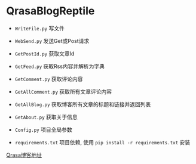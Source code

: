 # QrasaBlogReptile

- `WriteFile.py` 写文件
- `WebSend.py` 发送Get或Post请求
- `GetPostId.py` 获取文章Id
- `GetFeed.py` 获取Rss内容并解析为字典
- `GetComment.py` 获取评论内容
- `GetAllComment.py` 获取所有文章评论内容
- `GetAllBlog.py` 获取博客所有文章的标题和链接并返回列表
- `GetAbout.py` 获取关于信息
- `Config.py` 项目全局参数

- `requirements.txt` 项目依赖, 使用 `pip install -r requirements.txt` 安装

[Qrasa博客地址](https://blog.qrasa.cn/)